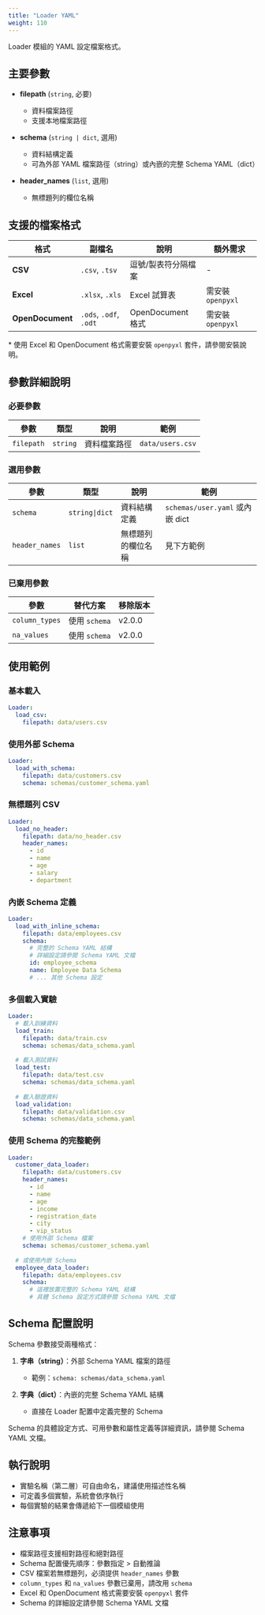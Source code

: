 ```yaml
---
title: "Loader YAML"
weight: 110
---
```


Loader 模組的 YAML 設定檔案格式。

## 主要參數

- **filepath** (`string`, 必要)
  - 資料檔案路徑
  - 支援本地檔案路徑

- **schema** (`string | dict`, 選用)
  - 資料結構定義
  - 可為外部 YAML 檔案路徑（string）或內嵌的完整 Schema YAML（dict）

- **header_names** (`list`, 選用)
  - 無標題列的欄位名稱

## 支援的檔案格式

| 格式 | 副檔名 | 說明 | 額外需求 |
|------|--------|------|----------|
| **CSV** | `.csv`, `.tsv` | 逗號/製表符分隔檔案 | - |
| **Excel** | `.xlsx`, `.xls` | Excel 試算表 | 需安裝 `openpyxl` |
| **OpenDocument** | `.ods`, `.odf`, `.odt` | OpenDocument 格式 | 需安裝 `openpyxl` |

\* 使用 Excel 和 OpenDocument 格式需要安裝 `openpyxl` 套件，請參閱安裝說明。

## 參數詳細說明

### 必要參數

| 參數 | 類型 | 說明 | 範例 |
|------|------|------|------|
| `filepath` | `string` | 資料檔案路徑 | `data/users.csv` |

### 選用參數

| 參數 | 類型 | 說明 | 範例 |
|------|------|------|------|
| `schema` | `string\|dict` | 資料結構定義 | `schemas/user.yaml` 或內嵌 dict |
| `header_names` | `list` | 無標題列的欄位名稱 | 見下方範例 |

### 已棄用參數

| 參數 | 替代方案 | 移除版本 |
|------|----------|----------|
| `column_types` | 使用 `schema` | v2.0.0 |
| `na_values` | 使用 `schema` | v2.0.0 |

## 使用範例

### 基本載入

```yaml
Loader:
  load_csv:
    filepath: data/users.csv
```

### 使用外部 Schema

```yaml
Loader:
  load_with_schema:
    filepath: data/customers.csv
    schema: schemas/customer_schema.yaml
```

### 無標題列 CSV

```yaml
Loader:
  load_no_header:
    filepath: data/no_header.csv
    header_names:
      - id
      - name
      - age
      - salary
      - department
```

### 內嵌 Schema 定義

```yaml
Loader:
  load_with_inline_schema:
    filepath: data/employees.csv
    schema:
      # 完整的 Schema YAML 結構
      # 詳細設定請參閱 Schema YAML 文檔
      id: employee_schema
      name: Employee Data Schema
      # ... 其他 Schema 設定
```

### 多個載入實驗

```yaml
Loader:
  # 載入訓練資料
  load_train:
    filepath: data/train.csv
    schema: schemas/data_schema.yaml
    
  # 載入測試資料
  load_test:
    filepath: data/test.csv
    schema: schemas/data_schema.yaml
    
  # 載入驗證資料
  load_validation:
    filepath: data/validation.csv
    schema: schemas/data_schema.yaml
```

### 使用 Schema 的完整範例

```yaml
Loader:
  customer_data_loader:
    filepath: data/customers.csv
    header_names:
      - id
      - name
      - age
      - income
      - registration_date
      - city
      - vip_status
    # 使用外部 Schema 檔案
    schema: schemas/customer_schema.yaml
    
  # 或使用內嵌 Schema
  employee_data_loader:
    filepath: data/employees.csv
    schema:
      # 這裡放置完整的 Schema YAML 結構
      # 具體 Schema 設定方式請參閱 Schema YAML 文檔
```

## Schema 配置說明

Schema 參數接受兩種格式：

1. **字串（string）**：外部 Schema YAML 檔案的路徑
   - 範例：`schema: schemas/data_schema.yaml`

2. **字典（dict）**：內嵌的完整 Schema YAML 結構
   - 直接在 Loader 配置中定義完整的 Schema

Schema 的具體設定方式、可用參數和屬性定義等詳細資訊，請參閱 Schema YAML 文檔。

## 執行說明

- 實驗名稱（第二層）可自由命名，建議使用描述性名稱
- 可定義多個實驗，系統會依序執行
- 每個實驗的結果會傳遞給下一個模組使用

## 注意事項

- 檔案路徑支援相對路徑和絕對路徑
- Schema 配置優先順序：參數指定 > 自動推論
- CSV 檔案若無標題列，必須提供 `header_names` 參數
- `column_types` 和 `na_values` 參數已棄用，請改用 `schema`
- Excel 和 OpenDocument 格式需要安裝 `openpyxl` 套件
- Schema 的詳細設定請參閱 Schema YAML 文檔